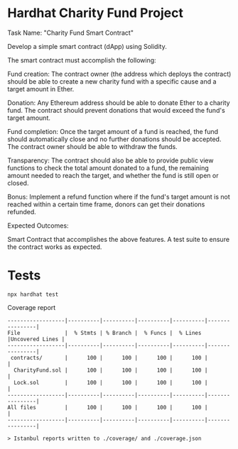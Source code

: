 # Hardhat Charity Fund Project

Task Name: "Charity Fund Smart Contract"

Develop a simple smart contract (dApp) using Solidity.

The smart contract must accomplish the following:

Fund creation: The contract owner (the address which deploys the contract) should be able to create a new charity fund with a specific cause and a target amount in Ether.

Donation: Any Ethereum address should be able to donate Ether to a charity fund. The contract should prevent donations that would exceed the fund's target amount.

Fund completion: Once the target amount of a fund is reached, the fund should automatically close and no further donations should be accepted. The contract owner should be able to withdraw the funds.

Transparency: The contract should also be able to provide public view functions to check the total amount donated to a fund, the remaining amount needed to reach the target, and whether the fund is still open or closed.

Bonus: Implement a refund function where if the fund's target amount is not reached within a certain time frame, donors can get their donations refunded.

Expected Outcomes:

Smart Contract that accomplishes the above features.
A test suite to ensure the contract works as expected.

# Tests

```shell
npx hardhat test
```

Coverage report
```
------------------|----------|----------|----------|----------|----------------|
File              |  % Stmts | % Branch |  % Funcs |  % Lines |Uncovered Lines |
------------------|----------|----------|----------|----------|----------------|
 contracts/       |      100 |      100 |      100 |      100 |                |
  CharityFund.sol |      100 |      100 |      100 |      100 |                |
  Lock.sol        |      100 |      100 |      100 |      100 |                |
------------------|----------|----------|----------|----------|----------------|
All files         |      100 |      100 |      100 |      100 |                |
------------------|----------|----------|----------|----------|----------------|

> Istanbul reports written to ./coverage/ and ./coverage.json
```